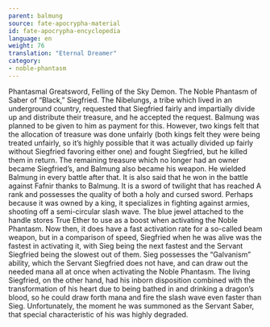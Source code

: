 ```yaml
---
parent: balmung
source: fate-apocrypha-material
id: fate-apocrypha-encyclopedia
language: en
weight: 76
translation: "Eternal Dreamer"
category:
- noble-phantasm
---
```


Phantasmal Greatsword, Felling of the Sky Demon. The Noble Phantasm of Saber of “Black,” Siegfried. The Nibelungs, a tribe which lived in an underground country, requested that Siegfried fairly and impartially divide up and distribute their treasure, and he accepted the request. Balmung was planned to be given to him as payment for this. However, two kings felt that the allocation of treasure was done unfairly (both kings felt they were being treated unfairly, so it’s highly possible that it was actually divided up fairly without Siegfried favoring either one) and fought Siegfried, but he killed them in return.
The remaining treasure which no longer had an owner became Siegfried’s, and Balmung also became his weapon. He wielded Balmung in every battle after that. It is also said that he won in the battle against Fafnir thanks to Balmung.
It is a sword of twilight that has reached A rank and possesses the quality of both a holy and cursed sword. Perhaps because it was owned by a king, it specializes in fighting against armies, shooting off a semi-circular slash wave. The blue jewel attached to the handle stores True Ether to use as a boost when activating the Noble Phantasm.
Now then, it does have a fast activation rate for a so-called beam weapon, but in a comparison of speed, Siegfried when he was alive was the fastest in activating it, with Sieg being the next fastest and the Servant Siegfried being the slowest out of them.
Sieg possesses the “Galvanism” ability, which the Servant Siegfried does not have, and can draw out the needed mana all at once when activating the Noble Phantasm. The living Siegfried, on the other hand, had his inborn disposition combined with the transformation of his heart due to being bathed in and drinking a dragon’s blood, so he could draw forth mana and fire the slash wave even faster than Sieg. Unfortunately, the moment he was summoned as the Servant Saber, that special characteristic of his was highly degraded.

